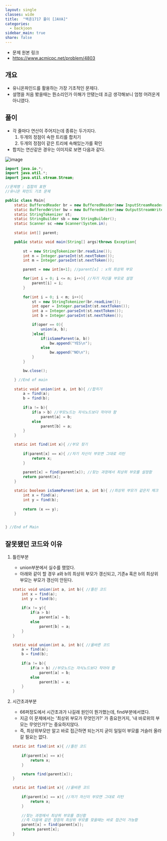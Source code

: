 ```yaml
---
layout: single
classes: wide
title:  "백준1717 풀이 [JAVA]"
categories:
  - backjoon
sidebar_main: true
share: false
---
```

- 문제 원본 링크
- https://www.acmicpc.net/problem/4803

## 개요
- 유니온파인드를 활용하는 가장 기초적인 문제다.
- 설명을 처음 봤을때는 뭔소리인가 이해가 안됐는데 조금 생각해보니 엄청 어려운게 아니였다.

## 풀이
- 각 줄마다 연산이 주어지는데 종류는 두가지다.
  1. 두개의 정점이 속한 트리를 합치기
  2. 두개의 정점이 같은 트리에 속해있는가를 확인
- 합치는 연산같은 경우는 이미지로 보면 다음과 같다.

![image](https://user-images.githubusercontent.com/84609913/224339230-0584e1d9-5e89-44ba-adec-c1b6b8ee1c08.png)

```java
import java.io.*;
import java.util.*;
import java.util.stream.Stream;

//문제명 : 집합의 표현
//유니온 파인드 기초 문제

public class Main{
    static BufferedReader br = new BufferedReader(new InputStreamReader(System.in));
    static BufferedWriter bw = new BufferedWriter(new OutputStreamWriter(System.out));
    static StringTokenizer st;
    static StringBuilder sb = new StringBuilder();
    static Scanner sc =new Scanner(System.in);
    
    static int[] parent;

    public static void main(String[] args)throws Exception{
    	
        st = new StringTokenizer(br.readLine());
        int n = Integer.parseInt(st.nextToken());
        int m = Integer.parseInt(st.nextToken());

        parent = new int[n+1]; //parent[x] : x의 최상위 부모

        for(int i = 0; i <= n; i++){ //자기 자신을 부모로 설정
            parent[i] = i;
        }
        
        for(int i = 0; i < m; i++){
            st = new StringTokenizer(br.readLine());
            int oper = Integer.parseInt(st.nextToken());
            int a = Integer.parseInt(st.nextToken());
            int b = Integer.parseInt(st.nextToken());

            if(oper == 0){
                union(a, b);
            }else{
                if(isSameParent(a, b))
                    bw.append("YES\n");
                else
                	bw.append("NO\n");
            }
        }

        bw.close();

    } //End of main
    
    static void union(int a, int b){ //합치기
        a = find(a);
        b = find(b);
        
        if(a != b){
            if(a > b) //부모노드는 자식노드보다 작아야 함
                parent[a] = b;
            else 
                parent[b] = a;
        }
    }

    static int find(int x){ //부모 찾기
        
        if(parent[x] == x){ //자기 자신이 부모면 그대로 리턴
            return x;
        }
        
        parent[x] = find(parent[x]); //찾는 과정에서 최상위 부모를 설정함
        return parent[x];
    }

    static boolean isSameParent(int a, int b){ //최상위 부모가 같은지 체크
        int x = find(a);
        int y = find(b);
        
        return (x == y);
    }


} //End of Main
```

## 잘못됐던 코드와 이유

1. 틀린부분
   - union부분에서 실수를 했었다.
   - 아래와 같이 할 경우 a와 b의 최상위 부모가 갱신되고, 기존a 혹은 b의 최상위 부모는 부모가 갱신이 안된다.
    
    ```java
    static void union(int a, int b){ //틀린 코드
        int x = find(a);
        int y = find(b);
        
        if(x != y){
            if(a > b) 
                parent[a] = b;
            else 
                parent[b] = a;
        }
    }
    
    static void union(int a, int b){ //올바른 코드
        a = find(a);
        b = find(b);
        
        if(a != b){
            if(a > b) //부모노드는 자식노드보다 작아야 함
                parent[a] = b;
            else 
                parent[b] = a;
        }
    }
    ```

2. 시간초과부분
   - 66퍼정도에서 시간초과가 나길래 원인이 뭔가했는데, find부분에서였다.
   - 지금 이 문제에서는 '최상위 부모가 무엇인가?' 가 중요한거지, '내 바로위의 부모는 무엇인가?'는 중요하지않다.
   - 즉, 최상위부모만 알고 바로 접근하면 되는거지 굳이 일일이 부모를 거슬러 올라갈 필요는 없다.
    
    ```java
    static int find(int x){ //틀린 코드
        
        if(parent[x] == x){
            return x;
        }

        return find(parent[x]);
    }

    static int find(int x){ //올바른 코드
        
        if(parent[x] == x){ //자기 자신이 부모면 그대로 리턴
            return x;
        }
        
        //찾는 과정에서 최상위 부모를 갱신함
        //즉 다음에 같은 정점의 최상위 부모를 찾을때는 바로 접근이 가능함
        parent[x] = find(parent[x]); 
        return parent[x];
    }
    ```